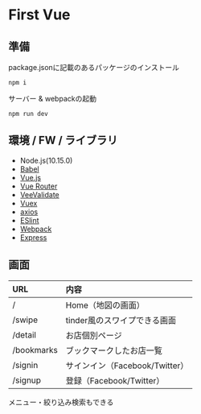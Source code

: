 # First Vue

## 準備

package.jsonに記載のあるパッケージのインストール
```
npm i
```

サーバー & webpackの起動
```
npm run dev
```

## 環境 / FW / ライブラリ

- Node.js(10.15.0)
- [Babel](https://babeljs.io/)
- [Vue.js](https://jp.vuejs.org/index.html)
- [Vue Router](https://router.vuejs.org/)
- [VeeValidate](https://baianat.github.io/vee-validate/)
- [Vuex](https://vuex.vuejs.org)
- [axios](https://github.com/axios/axios)
- [ESlint](https://eslint.org/)
- [Webpack](https://webpack.js.org/)
- [Express](https://expressjs.com)

## 画面

| URL | 内容 |
|:--|:--|
| / | Home（地図の画面） |
| /swipe | tinder風のスワイプできる画面 |
| /detail | お店個別ページ |
| /bookmarks | ブックマークしたお店一覧 |
| /signin | サインイン（Facebook/Twitter） |
| /signup | 登録（Facebook/Twitter） |

メニュー・絞り込み検索もできる

